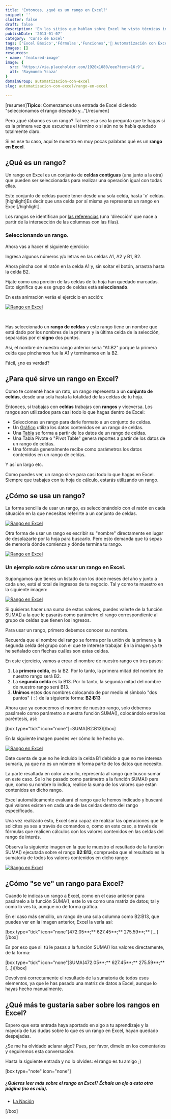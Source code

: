 ```yaml
---
title: 'Entonces, ¿qué es un rango en Excel?'
snippet: ''
cluster: false
draft: false 
description: 'En los sitios que hablan sobre Excel he visto técnicas increíbles que nos ayudan mucho. Pero casi no hablan sobre lo que es un rango en Excel. ¡Veamos!'
publishDate: '2013-01-07'
category: 'Curso de Excel'
tags: ['Excel Básico','Fórmulas','Funciones','🤖 Automatización con Excel']
images: []
resources: 
- name: 'featured-image'
image: {
  src: 'https://via.placeholder.com/1920x1080/eee?text=16:9',
  alt: 'Raymundo Ycaza'
}
domainGroup: automatizacion-con-excel
slug: automatizacion-con-excel/rango-en-excel

---
```


\[resumen\]**Típico**: Comenzamos una entrada de Excel diciendo "seleccionamos el rango deseado y..."\[/resumen\]

Pero ¿qué rábanos es un rango? Tal vez esa sea la pregunta que te hagas si es la primera vez que escuchas el término o si aún no te había quedado totalmente claro.

Si es ese tu caso, aquí te muestro en muy pocas palabras qué es un **rango en Excel**.

## ¿Qué es un rango?

Un rango en Excel es un conjunto de **celdas contiguas** (una junto a la otra) que pueden ser seleccionadas para realizar una operación igual con todas ellas.

Este conjunto de celdas puede tener desde una sola celda, hasta 'x' celdas. \[highlight\]Es decir que una celda por sí misma ya representa un rango en Excel\[/highlight\].

Los rangos se identifican por [las referencias](http://raymundoycaza.com/excel-basico/que-es-la-referencia) (una 'dirección' que nace a partir de la intersección de las columnas con las filas).

### Seleccionando un rango.

Ahora vas a hacer el siguiente ejercicio:

Ingresa algunos números y/o letras en las celdas A1, A2 y B1, B2.

Ahora pincha con el ratón en la celda A1 y, sin soltar el botón, arrastra hasta la celda B2.

Fíjate como una porción de las celdas de tu hoja han quedado marcadas. Esto significa que ese grupo de celdas está **seleccionado**.

En esta animación verás el ejercicio en acción:

[![Rango en Excel](images/rango-en-excel1.gif)](http://raymundoycaza.com/wp-content/uploads/rango-en-excel1.gif)

 

Has seleccionado un **rango de celdas** y este rango tiene un nombre que está dado por los nombres de la primera y la última celda de la selección, separadas por el **signo** dos puntos.

Así, el nombre de nuestro rango anterior sería "A1:B2" porque la primera celda que pinchamos fue la A1 y terminamos en la B2.

Fácil, ¿no es verdad?

## ¿Para qué sirve un rango en Excel?

Como te comenté hace un rato, un rango representa a un **conjunto de celdas**, desde una sola hasta la totalidad de las celdas de tu hoja.

Entonces, si trabajas con **celdas** trabajas con **rangos** y viceversa. Los rangos son utilizados para casi todo lo que hagas dentro de Excel:

- Seleccionas un rango para darle formato a un conjunto de celdas.
- Un [Gráfico](http://raymundoycaza.com/aprendiendo-excel/como-crear-un-grafico-en-excel) utiliza los datos contenidos en un rango de celdas.
- Una [Tabla](http://raymundoycaza.com/aprendiendo-excel/crear-tablas-en-excel-paso-a-paso) se forma a partir de los datos de un rango de celdas.
- Una Tabla Pivote o "Pivot Table" genera reportes a partir de los datos de un rango de celdas.
- Una fórmula generalmente recibe como parámetros los datos contenidos en un rango de celdas.

Y así un largo etc.

Como puedes ver, un rango sirve para casi todo lo que hagas en Excel. Siempre que trabajes con tu hoja de cálculo, estarás utilizando un rango.

## ¿Cómo se usa un rango?

La forma sencilla de usar un rango, es seleccionándolo con el ratón en cada situación en la que necesitas referirte a un conjunto de celdas.

[![Rango en Excel](images/rango-en-excel_seleccion1.gif)](http://raymundoycaza.com/wp-content/uploads/rango-en-excel_seleccion1.gif)

Otra forma de usar un rango es escribir su "nombre" directamente en lugar de desplazarte por la hoja para buscarlo. Pero esto demanda que tú sepas de memoria dónde comienza y dónde termina tu rango.

[![Rango en Excel](images/rango-en-excel_escritura1.gif)](http://raymundoycaza.com/wp-content/uploads/rango-en-excel_escritura1.gif)

### Un ejemplo sobre cómo usar un rango en Excel.

Supongamos que tienes un listado con los doce meses del año y junto a cada uno, está el total de ingresos de tu negocio. Tal y como te muestro en la siguiente imagen:

[![Rango en Excel](images/rango-en-excel-0000671.png)](http://raymundoycaza.com/wp-content/uploads/rango-en-excel-0000671.png)

Si quisieras hacer una suma de estos valores, puedes valerte de la función SUMA() a la que le pasarás como parámetro el rango correspondiente al grupo de celdas que tienen los ingresos.

Para usar un rango, primero debemos conocer su nombre.

Recuerda que el nombre del rango se forma por la unión de la primera y la segunda celda del grupo con el que te interese trabajar. En la imagen ya te he señalado con flechas cuáles son estas celdas.

En este ejercicio, vamos a crear el nombre de nuestro rango en tres pasos:

1. La **primera celda**, es la B2. Por lo tanto, la primera mitad del nombre de nuestro rango será B2.
2. La **segunda celda** es la B13. Por lo tanto, la segunda mitad del nombre de nuestro rango será B13.
3. **Unimos** estos dos nombres colocando de por medio el símbolo "dos puntos" ( : ) de la siguiente forma: **B2:B13**

Ahora que ya conocemos el nombre de nuestro rango, solo debemos pasárselo como parámetro a nuestra función SUMA(), colocándolo entre los paréntesis, así:

\[box type="tick" icon="none"\]=SUMA(B2:B13)\[/box\]

En la siguiente imagen puedes ver cómo lo he hecho yo.

[![Rango en Excel](images/rango-en-excel-0000681.png)](http://raymundoycaza.com/wp-content/uploads/rango-en-excel-0000681.png)

Date cuenta de que no he incluido la celda B1 debido a que no me interesa sumarla, ya que no es un número ni forma parte de los datos que necesito.

La parte resaltada en color amarillo, representa al rango que busco sumar en este caso. Se lo he pasado como parámetro a la función SUMA() para que, como su nombre lo indica, realice la suma de los valores que están contenidos en dicho rango.

Excel automáticamente evaluará el rango que le hemos indicado y buscará qué valores existen en cada una de las celdas dentro del rango especificado.

Una vez realizado esto, Excel será capaz de realizar las operaciones que le solicites ya sea a través de comandos o, como en este caso, a través de fórmulas que realicen cálculos con los valores contenidos en las celdas del rango de interés.

Observa la siguiente imagen en la que te muestro el resultado de la función SUMA() ejecutada sobre el rango **B2:B13**, comprueba que el resultado es la sumatoria de todos los valores contenidos en dicho rango:

[![Rango en Excel](images/rango-en-excel-0000691.png)](http://raymundoycaza.com/wp-content/uploads/rango-en-excel-0000691.png)

## ¿Cómo "se ve" un rango para Excel?

Cuando le indicas un rango a Excel, como en el caso anterior para pasárselo a la función SUMA(), este lo ve como una matriz de datos; tal y como lo ves tú, aunque no de forma gráfica.

En el caso más sencillo, un rango de una sola columna como B2:B13, que puedes ver en la imagen anterior, Excel la vería así:

\[box type="tick" icon="none"\]472.05**;** 627.45**;** 275.59**;** \[...\]\[/box\]

Es por eso que si  tú le pasas a la función SUMA() los valores directamente, de la forma:

\[box type="tick" icon="none"\]SUMA(472.05**;** 627.45**;** 275.59**;** \[...\])\[/box\]

Devolverá correctamente el resultado de la sumatoria de todos esos elementos, ya que le has pasado una matriz de datos a Excel, aunque lo hayas hecho manualmente.

## ¿Qué más te gustaría saber sobre los rangos en Excel?

Espero que esta entrada haya aportado en algo a tu aprendizaje y la mayoría de tus dudas sobre lo que es un rango en Excel, hayan quedado despejadas.

¿Se me ha olvidado aclarar algo? Pues, por favor, dímelo en los comentarios y seguiremos esta conversación.

Hasta la siguiente entrada y no lo olvides: el rango es tu amigo ;)

\[box type="note" icon="none"\]

##### ¿Quieres leer más sobre el rango en Excel? Échale un ojo a esta otra página (no es mía).

- [La Nación](http://www.lanacion.com.ar/178967-definicion-de-rangos-de-celdas-en-excel)

\[/box\]
